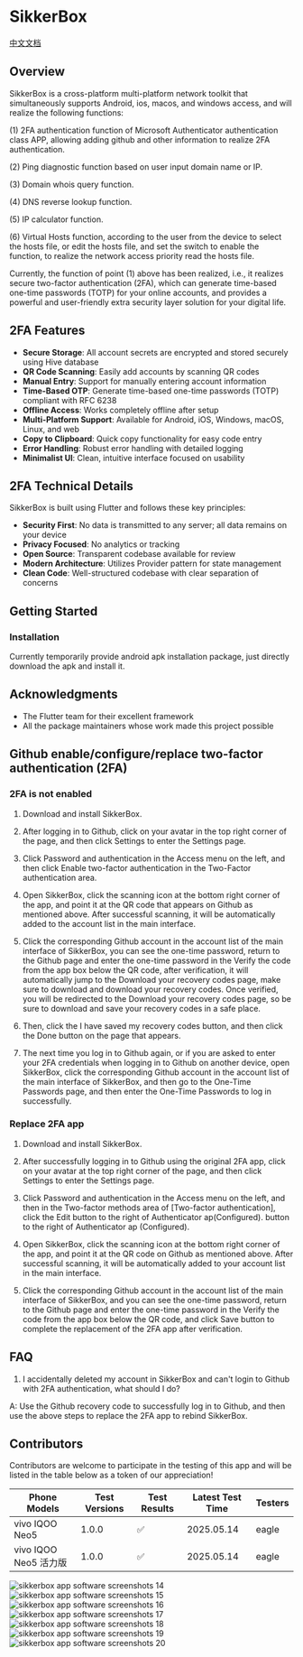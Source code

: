 # SikkerBox

[中文文档](README_CN.md)

## Overview

SikkerBox is a cross-platform multi-platform network toolkit that simultaneously supports Android, ios, macos, and windows access, and will realize the following functions:

(1) 2FA authentication function of Microsoft Authenticator authentication class APP, allowing adding github and other information to realize 2FA authentication.

(2) Ping diagnostic function based on user input domain name or IP.

(3) Domain whois query function.

(4) DNS reverse lookup function.

(5) IP calculator function.

(6) Virtual Hosts function, according to the user from the device to select the hosts file, or edit the hosts file, and set the switch to enable the function, to realize the network access priority read the hosts file.

Currently, the function of point (1) above has been realized, i.e., it realizes secure two-factor authentication (2FA), which can generate time-based one-time passwords (TOTP) for your online accounts, and provides a powerful and user-friendly extra security layer solution for your digital life.

## 2FA Features

- **Secure Storage**: All account secrets are encrypted and stored securely using Hive database
- **QR Code Scanning**: Easily add accounts by scanning QR codes
- **Manual Entry**: Support for manually entering account information
- **Time-Based OTP**: Generate time-based one-time passwords (TOTP) compliant with RFC 6238
- **Offline Access**: Works completely offline after setup
- **Multi-Platform Support**: Available for Android, iOS, Windows, macOS, Linux, and web
- **Copy to Clipboard**: Quick copy functionality for easy code entry
- **Error Handling**: Robust error handling with detailed logging
- **Minimalist UI**: Clean, intuitive interface focused on usability

## 2FA Technical Details

SikkerBox is built using Flutter and follows these key principles:

- **Security First**: No data is transmitted to any server; all data remains on your device
- **Privacy Focused**: No analytics or tracking
- **Open Source**: Transparent codebase available for review
- **Modern Architecture**: Utilizes Provider pattern for state management
- **Clean Code**: Well-structured codebase with clear separation of concerns

## Getting Started

### Installation

Currently temporarily provide android apk installation package, just directly download the apk and install it.

## Acknowledgments

- The Flutter team for their excellent framework
- All the package maintainers whose work made this project possible

## Github enable/configure/replace two-factor authentication (2FA)

### 2FA is not enabled

1. Download and install SikkerBox.

2. After logging in to Github, click on your avatar in the top right corner of the page, and then click Settings to enter the Settings page.

3. Click Password and authentication in the Access menu on the left, and then click Enable two-factor authentication in the Two-Factor authentication area.

4. Open SikkerBox, click the scanning icon at the bottom right corner of the app, and point it at the QR code that appears on Github as mentioned above. After successful scanning, it will be automatically added to the account list in the main interface.

5. Click the corresponding Github account in the account list of the main interface of SikkerBox, you can see the one-time password, return to the Github page and enter the one-time password in the Verify the code from the app box below the QR code, after verification, it will automatically jump to the Download your recovery codes page, make sure to download and download your recovery codes. Once verified, you will be redirected to the Download your recovery codes page, so be sure to download and save your recovery codes in a safe place.

6. Then, click the I have saved my recovery codes button, and then click the Done button on the page that appears.

7. The next time you log in to Github again, or if you are asked to enter your 2FA credentials when logging in to Github on another device, open SikkerBox, click the corresponding Github account in the account list of the main interface of SikkerBox, and then go to the One-Time Passwords page, and then enter the One-Time Passwords to log in successfully.

### Replace 2FA app

1. Download and install SikkerBox.

2. After successfully logging in to Github using the original 2FA app, click on your avatar at the top right corner of the page, and then click Settings to enter the Settings page.

3. Click Password and authentication in the Access menu on the left, and then in the Two-factor methods area of [Two-factor authentication], click the Edit button to the right of Authenticator ap(Configured). button to the right of Authenticator ap (Configured).

4. Open SikkerBox, click the scanning icon at the bottom right corner of the app, and point it at the QR code on Github as mentioned above. After successful scanning, it will be automatically added to your account list in the main interface.

5. Click the corresponding Github account in the account list of the main interface of SikkerBox, and you can see the one-time password, return to the Github page and enter the one-time password in the Verify the code from the app box below the QR code, and click Save button to complete the replacement of the 2FA app after verification.

## FAQ

1. I accidentally deleted my account in SikkerBox and can't login to Github with 2FA authentication, what should I do?

A: Use the Github recovery code to successfully log in to Github, and then use the above steps to replace the 2FA app to rebind SikkerBox.

## Contributors

Contributors are welcome to participate in the testing of this app and will be listed in the table below as a token of our appreciation!

| Phone Models | Test Versions | Test Results | Latest Test Time | Testers |
|--------------------|-------|-------|------------| -------|
| vivo IQOO Neo5     | 1.0.0 |✅| 2025.05.14 |eagle|
| vivo IQOO Neo5 活力版 | 1.0.0  |✅| 2025.05.14 |eagle|


![sikkerbox app software screenshots 14](sikkerbox14.jpg)
![sikkerbox app software screenshots 15](sikkerbox15.jpg)
![sikkerbox app software screenshots 16](sikkerbox16.jpg)
![sikkerbox app software screenshots 17](sikkerbox17.jpg)
![sikkerbox app software screenshots 18](sikkerbox18.jpg)
![sikkerbox app software screenshots 19](sikkerbox19.jpg)
![sikkerbox app software screenshots 20](sikkerbox20.jpg)
